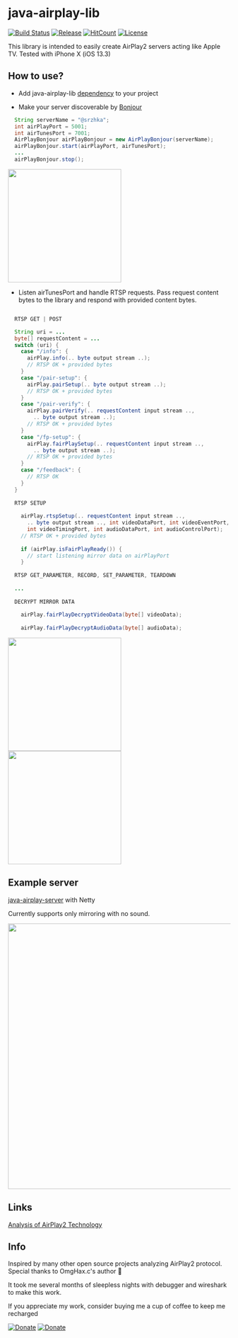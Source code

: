 # java-airplay-lib

[![Build Status](https://travis-ci.com/serezhka/java-airplay-lib.svg?branch=master)](https://travis-ci.com/serezhka/java-airplay-lib) [![Release](https://jitpack.io/v/serezhka/java-airplay-lib.svg)](https://jitpack.io/#serezhka/java-airplay-lib) [![HitCount](http://hits.dwyl.io/serezhka/java-airplay-lib.svg)](http://hits.dwyl.io/serezhka/java-airplay-lib)
[![License](https://img.shields.io/badge/license-MIT-blue.svg)](http://opensource.org/licenses/MIT)

This library is intended to easily create AirPlay2 servers acting like Apple TV. Tested with iPhone X (iOS 13.3)

## How to use?

* Add java-airplay-lib [dependency](https://jitpack.io/#serezhka/java-airplay-lib) to your project

* Make your server discoverable by [Bonjour](https://ru.wikipedia.org/wiki/Bonjour)

```java
  String serverName = "@srzhka";
  int airPlayPort = 5001;
  int airTunesPort = 7001;
  AirPlayBonjour airPlayBonjour = new AirPlayBonjour(serverName);
  airPlayBonjour.start(airPlayPort, airTunesPort);
  ...
  airPlayBonjour.stop();
```

<img src="https://github.com/serezhka/java-airplay-lib/blob/media/bonjour.jpg" width="256" height="256">

* Listen airTunesPort and handle RTSP requests. Pass request content bytes to the library and respond with provided content bytes.

```java

  RTSP GET | POST

  String uri = ...
  byte[] requestContent = ...
  switch (uri) {
    case "/info": {
      airPlay.info(.. byte output stream ..);
      // RTSP OK + provided bytes 
    }
    case "/pair-setup": {
      airPlay.pairSetup(.. byte output stream ..);
      // RTSP OK + provided bytes 
    }
    case "/pair-verify": {
      airPlay.pairVerify(.. requestContent input stream ..,
        .. byte output stream ..);
      // RTSP OK + provided bytes 
    }
    case "/fp-setup": {
      airPlay.fairPlaySetup(.. requestContent input stream ..,
        .. byte output stream ..);
      // RTSP OK + provided bytes
    }
    case "/feedback": {
      // RTSP OK
    }
  }
  
  RTSP SETUP
  
    airPlay.rtspSetup(.. requestContent input stream ..,
      .. byte output stream .., int videoDataPort, int videoEventPort,
      int videoTimingPort, int audioDataPort, int audioControlPort); 
    // RTSP OK + provided bytes
      
    if (airPlay.isFairPlayReady()) {
      // start listening mirror data on airPlayPort 
    }
  
  RTSP GET_PARAMETER, RECORD, SET_PARAMETER, TEARDOWN
  
  ...
  
  DECRYPT MIRROR DATA
    
    airPlay.fairPlayDecryptVideoData(byte[] videoData);
    
    airPlay.fairPlayDecryptAudioData(byte[] audioData);
```
<img src="https://github.com/serezhka/java-airplay-lib/blob/media/paired_1.jpg" width="256" height="256"><img src="https://github.com/serezhka/java-airplay-lib/blob/media/paired_2.jpg" height="256">

## Example server

[java-airplay-server](https://github.com/serezhka/java-airplay-server) with Netty

Currently supports only mirroring with no sound.

<img src="https://github.com/serezhka/java-airplay-server-examples/blob/media/gstreamer_playback.gif" width="600">

## Links

[Analysis of AirPlay2 Technology](http://www.programmersought.com/article/2084789418/)

## Info

Inspired by many other open source projects analyzing AirPlay2 protocol. Special thanks to OmgHax.c's author 🤯

It took me several months of sleepless nights with debugger and wireshark to make this work.

If you appreciate my work, consider buying me a cup of coffee to keep me recharged

[![Donate](https://img.shields.io/badge/Donate-PayPal-green.svg)](https://www.paypal.com/paypalme2/srzhka) [![Donate](https://github.com/serezhka/java-airplay-lib/blob/media/yandex_money.svg)](https://money.yandex.ru/to/4100111540466689)
